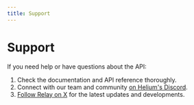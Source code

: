 ```yaml
---
title: Support
---
```


# Support

If you need help or have questions about the API:

1. Check the documentation and API reference thoroughly.
2. Connect with our team and community [on Helium's Discord](https://discord.com/channels/404106811252408320/1368978610907513042).
3. [Follow Relay on X](https://twitter.com/relaywireless) for the latest updates and developments.
